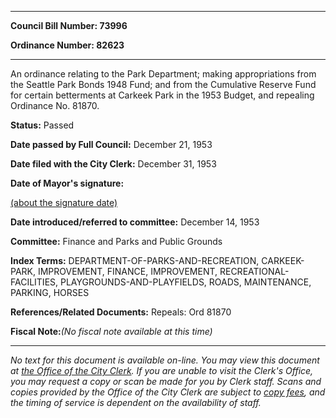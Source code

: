 

********

**Council Bill Number: 73996**
   
**Ordinance Number: 82623**
********

 An ordinance relating to the Park Department; making appropriations from the Seattle Park Bonds 1948 Fund; and from the Cumulative Reserve Fund for certain betterments at Carkeek Park in the 1953 Budget, and repealing Ordinance No. 81870.

**Status:** Passed
   
**Date passed by Full Council:** December 21, 1953
   
**Date filed with the City Clerk:** December 31, 1953
   
**Date of Mayor's signature:**
   
[(about the signature date)](/~public/approvaldate.htm)
   
   
   
**Date introduced/referred to committee:** December 14, 1953
   
**Committee:** Finance and Parks and Public Grounds
   
   
**Index Terms:** DEPARTMENT-OF-PARKS-AND-RECREATION, CARKEEK-PARK, IMPROVEMENT, FINANCE, IMPROVEMENT, RECREATIONAL-FACILITIES, PLAYGROUNDS-AND-PLAYFIELDS, ROADS, MAINTENANCE, PARKING, HORSES

**References/Related Documents:** Repeals: Ord 81870

**Fiscal Note:**_(No fiscal note available at this time)_
********

_No text for this document is available on-line. You may view this document at [the Office of the City Clerk](http://www.seattle.gov/leg/clerk/contactUs.htm). If you are unable to visit the Clerk's Office, you may request a copy or scan be made for you by Clerk staff. Scans and copies provided by the Office of the City Clerk are subject to [copy fees](http://clerk.seattle.gov/~public/clerkfees.htm), and the timing of service is dependent on the availability of staff._

